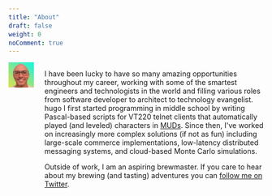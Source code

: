 ```yaml
---
title: "About"
draft: false
weight: 0
noComment: true
---
```

<div class="container">
<div class="columns">
<div class="column is-one-third has-text-centered">
    <img class="img-responsive avatar" src="me-colorful-400x400.png" style="margin-top:0px" alt="A selfie of Wade Wegner in front of a gray background">
</div>
<div class="markdown column">

I have been lucky to have so many amazing opportunities throughout my career, working with some of the smartest engineers and technologists in the world and filling various roles from software developer to architect to technology evangelist.
hugo
I first started programming in middle school by writing Pascal-based scripts for VT220 telnet clients that automatically played (and leveled) characters in [MUDs](http://en.wikipedia.org/wiki/MUD). Since then, I've worked on increasingly more complex solutions (if not as fun) including large-scale commerce implementations, low-latency distributed messaging systems, and cloud-based Monte Carlo simulations.

Outside of work, I am an aspiring brewmaster. If you care to hear about my brewing (and tasting) adventures you can [follow me on Twitter](http://twitter.com/wadewegner).

</div>
</div>
</div>